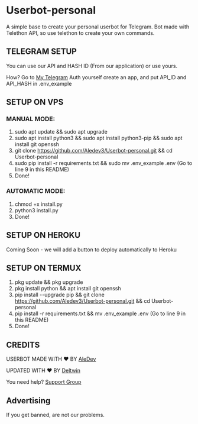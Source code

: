 # Userbot-personal

A simple base to create your personal userbot for Telegram.
Bot made with Telethon API, so use telethon to create your own commands.

## TELEGRAM SETUP

You can use our API and HASH ID (From our application) or use yours.

How? Go to [My Telegram](https://my.telegram.org/auth) Auth yourself create an app, and put API_ID and API_HASH in .env_example

## SETUP ON VPS

### MANUAL MODE:
1. sudo apt update && sudo apt upgrade
2. sudo apt install python3 && sudo apt install python3-pip && sudo apt install git openssh
3. git clone https://github.com/Aledev3/Userbot-personal.git && cd Userbot-personal
4. sudo pip install -r requirements.txt && sudo mv .env_example .env (Go to line 9 in this README)
5. Done!

### AUTOMATIC MODE:
1. chmod +x install.py
2. python3 install.py
3. Done!

## SETUP ON HEROKU

Coming Soon - we will add a button to deploy automatically to Heroku

## SETUP ON TERMUX 

1. pkg update && pkg upgrade
2. pkg install python && apt install git openssh
3. pip install --upgrade pip && git clone https://github.com/Aledev3/Userbot-personal.git && cd Userbot-personal
4. pip install -r requirements.txt && mv .env_example .env (Go to line 9 in this README)
5. Done!

## CREDITS 

USERBOT MADE WITH ❤️ BY [AleDev](https://t.me/Muffa0)

UPDATED WITH ❤️ BY [Deltwin](https://t.me/OgDeltwin)

You need help? [Support Group](https://t.me/+KBsgKABzPBU0MWNk)

## Advertising
If you get banned, are not our problems.